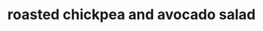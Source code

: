 ---
servings:
notes:
directions: |-
  * Preheat oven to 400°f (200°c)
  * In a large bowl, mix together the chickpeas, olive oil, paprika, and garlic salt
  * Spread the chickpeas onto a baking sheet in one layer
  * Bake for 25-30 minutes, until the chickpeas are crisp
  * Dice the cucumber and add to a large bowl
  * Toss in the mixed greens, cucumber, tomatoes, avocado, roasted chickpeas, extra virgin olive oil, lemon juice, salt, and pepper, and mix until well combined
  * Divide between individual bowls and serve
ingredients: |-
  * 5 oz  mixed greens
  * 1 large cucumber, diced
  * 10 oz  cherry tomato, halved
  * 1 avocado, diced
  * 30 oz  chickpeas, 2 cans, drained and rinsed
  * 2 tablespoons  olive oil
  * 2 teaspoons  smoked paprika
  * 1 ½ teaspoons  garlic salt
  * 2 tablespoons  extra virgin olive oil
  * 2 tablespoons  fresh lemon juice
  * ½ teaspoon  salt
  * ½ teaspoon  black pepper
rating: 4
ease: easy
category: main course
subcategory: ['salad']
href: 'https://tasty.co/recipe/roasted-chickpea-and-avocado-salad'
totalTime:
cookTime:
prepTime:
title: roasted chickpea and avocado salad
path: /roasted-chickpea-and-avocado-salad
---